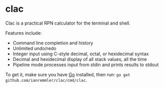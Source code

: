 clac
====

Clac is a practical RPN calculator for the terminal and shell.

Features include:
- Command line completion and history
- Unlimited undo/redo
- Integer input using C-style decimal, octal, or hexidecimal syntax
- Decimal and hexidecimal display of all stack values, all the time
- Pipeline mode processes input from stdin and prints results to stdout

To get it, make sure you have [Go](http://golang.org/doc/install) installed,
then run: `go get github.com/ianremmler/clac/cmd/clac`.

